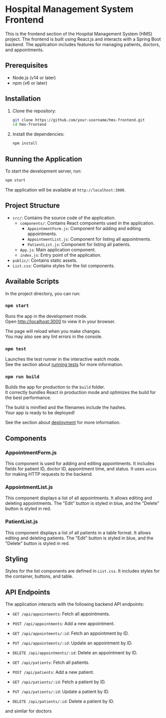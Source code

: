 
# Hospital Management System Frontend

This is the frontend section of the Hospital Management System (HMS) project. The frontend is built using React.js and interacts with a Spring Boot backend. The application includes features for managing patients, doctors, and appointments.

## Prerequisites

- Node.js (v14 or later)
- npm (v6 or later)

## Installation

1. Clone the repository:

    ```bash
    git clone https://github.com/your-username/hms-frontend.git
    cd hms-frontend
    ```

2. Install the dependencies:

    ```bash
    npm install
    ```

## Running the Application

To start the development server, run:

```bash
npm start
```

The application will be available at `http://localhost:3000`.

## Project Structure

- `src/`: Contains the source code of the application.
  - `components/`: Contains React components used in the application.
    - `AppointmentForm.js`: Component for adding and editing appointments.
    - `AppointmentList.js`: Component for listing all appointments.
    - `PatientList.js`: Component for listing all patients.
  - `App.js`: Main application component.
  - `index.js`: Entry point of the application.
- `public/`: Contains static assets.
- `List.css`: Contains styles for the list components.

## Available Scripts

In the project directory, you can run:

### `npm start`

Runs the app in the development mode.<br>
Open [http://localhost:3000](http://localhost:3000) to view it in your browser.

The page will reload when you make changes.<br>
You may also see any lint errors in the console.

### `npm test`

Launches the test runner in the interactive watch mode.<br>
See the section about [running tests](https://facebook.github.io/create-react-app/docs/running-tests) for more information.

### `npm run build`

Builds the app for production to the `build` folder.<br>
It correctly bundles React in production mode and optimizes the build for the best performance.

The build is minified and the filenames include the hashes.<br>
Your app is ready to be deployed!

See the section about [deployment](https://facebook.github.io/create-react-app/docs/deployment) for more information.

## Components

### AppointmentForm.js

This component is used for adding and editing appointments. It includes fields for patient ID, doctor ID, appointment time, and status. It uses `axios` for making HTTP requests to the backend.

### AppointmentList.js

This component displays a list of all appointments. It allows editing and deleting appointments. The "Edit" button is styled in blue, and the "Delete" button is styled in red.

### PatientList.js

This component displays a list of all patients in a table format. It allows editing and deleting patients. The "Edit" button is styled in blue, and the "Delete" button is styled in red.

## Styling

Styles for the list components are defined in `List.css`. It includes styles for the container, buttons, and table.

## API Endpoints

The application interacts with the following backend API endpoints:

- `GET /api/appointments`: Fetch all appointments.
- `POST /api/appointments`: Add a new appointment.
- `GET /api/appointments/:id`: Fetch an appointment by ID.
- `PUT /api/appointments/:id`: Update an appointment by ID.
- `DELETE /api/appointments/:id`: Delete an appointment by ID.

- `GET /api/patients`: Fetch all patients.
- `POST /api/patients`: Add a new patient.
- `GET /api/patients/:id`: Fetch a patient by ID.
- `PUT /api/patients/:id`: Update a patient by ID.
- `DELETE /api/patients/:id`: Delete a patient by ID.

and similar for doctors

